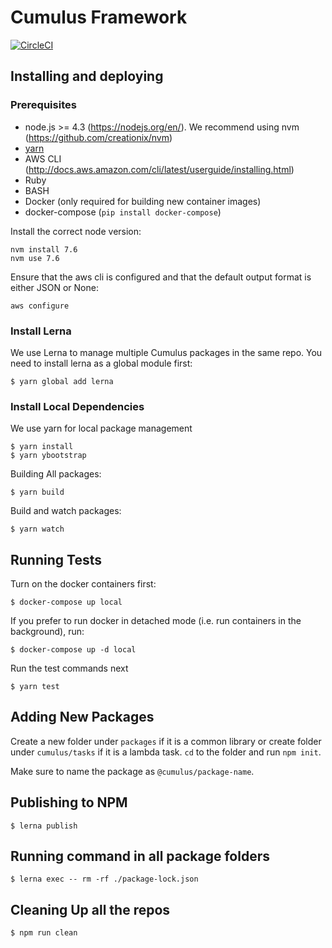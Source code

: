 # Cumulus Framework

[![CircleCI](https://circleci.com/gh/cumulus-nasa/cumulus.svg?style=svg&circle-token=4a16cbbdacb6396c709309ef5ac87479c9dc8bd1)](https://circleci.com/gh/cumulus-nasa/cumulus)

## Installing and deploying

### Prerequisites

* node.js >= 4.3 (https://nodejs.org/en/). We recommend using nvm (https://github.com/creationix/nvm)
* [yarn](https://yarnpkg.com/en/)
* AWS CLI (http://docs.aws.amazon.com/cli/latest/userguide/installing.html)
* Ruby
* BASH
* Docker (only required for building new container images)
* docker-compose (`pip install docker-compose`)

Install the correct node version:

```
nvm install 7.6
nvm use 7.6
```

Ensure that the aws cli is configured and that the default output format is either JSON or None:

```
aws configure
```

### Install Lerna

We use Lerna to manage multiple Cumulus packages in the same repo. You need to install lerna as a global module first:

    $ yarn global add lerna

### Install Local Dependencies

We use yarn for local package management

    $ yarn install
    $ yarn ybootstrap

Building All packages:

    $ yarn build

Build and watch packages:

    $ yarn watch

## Running Tests

Turn on the docker containers first:

    $ docker-compose up local

If you prefer to run docker in detached mode (i.e. run containers in the background), run:

    $ docker-compose up -d local

Run the test commands next

    $ yarn test

## Adding New Packages

Create a new folder under `packages` if it is a common library or create folder under `cumulus/tasks` if it is a lambda task. `cd` to the folder and run `npm init`.

Make sure to name the package as `@cumulus/package-name`.

## Publishing to NPM

    $ lerna publish

## Running command in all package folders

    $ lerna exec -- rm -rf ./package-lock.json

## Cleaning Up all the repos

    $ npm run clean

